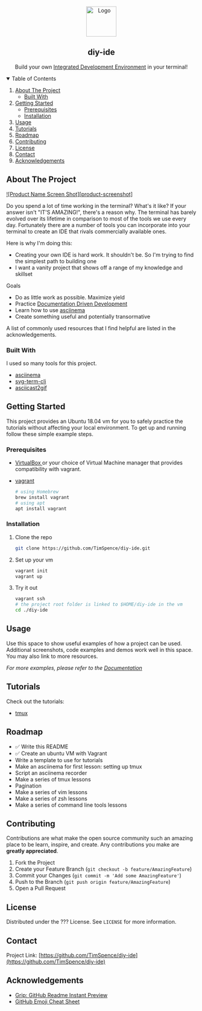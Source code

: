

<!-- PROJECT LOGO -->
<br />
<p align="center">
  <a href="https://github.com/othneildrew/Best-README-Template">
    <img src="images/logo.png" alt="Logo" width="80" height="80">
  </a>

  <h2 align="center">diy-ide</h2>

  <p align="center">
    Build your own <a href="https://en.wikipedia.org/wiki/Integrated_development_environment)">Integrated Development Environment</a> in your terminal!
    <br />
  </p>
</p>



<!-- TABLE OF CONTENTS -->
<details open="open">
  <summary>Table of Contents</summary>
  <ol>
    <li>
      <a href="#about-the-project">About The Project</a>
      <ul>
        <li><a href="#built-with">Built With</a></li>
      </ul>
    </li>
    <li>
      <a href="#getting-started">Getting Started</a>
      <ul>
        <li><a href="#prerequisites">Prerequisites</a></li>
        <li><a href="#installation">Installation</a></li>
      </ul>
    </li>
    <li><a href="#usage">Usage</a></li>
    <li><a href="#tutorials">Tutorials</a></li>
    <li><a href="#roadmap">Roadmap</a></li>
    <li><a href="#contributing">Contributing</a></li>
    <li><a href="#license">License</a></li>
    <li><a href="#contact">Contact</a></li>
    <li><a href="#acknowledgements">Acknowledgements</a></li>
  </ol>
</details>



<!-- ABOUT THE PROJECT -->
## About The Project

[![Product Name Screen Shot][product-screenshot]](https://example.com)

Do you spend a lot of time working in the terminal?  What's it like?  If your answer isn't "IT'S AMAZING!", there's a reason why.
The terminal has barely evolved over its lifetime in comparison to most of the tools we use every day.  Fortunately there are a
number of tools you can incorporate into your terminal to create an IDE that rivals commercially available ones.

Here is why I'm doing this:
* Creating your own IDE is hard work.  It shouldn't be.  So I'm trying to find the simplest path to building one
* I want a vanity project that shows off a range of my knowledge and skillset

Goals
* Do as little work as possible.  Maximize yield
* Practice [Documentation Driven Development](http://tom.preston-werner.com/2010/08/23/readme-driven-development.html)
* Learn how to use [asciinema](https://asciinema.org/)
* Create something useful and potentially transormative

A list of commonly used resources that I find helpful are listed in the acknowledgements.

### Built With

I used so many tools for this project.
* [asciinema](https://asciinema.org/)
* [svg-term-cli](https://github.com/marionebl/svg-term-cli)
* [asciicast2gif](https://github.com/asciinema/asciicast2gif)

<!-- GETTING STARTED -->
## Getting Started

This project provides an Ubuntu 18.04 vm for you to safely practice the tutorials without affecting
your local environment.  To get up and running follow these simple example steps.

### Prerequisites

* [ VirtualBox ](https://www.virtualbox.org/wiki/Downloads) or your choice of Virtual Machine manager
that provides compatibility with vagrant.

* [ vagrant ](https://www.vagrantup.com/)
  ```sh
  # using Homebrew
  brew install vagrant
  # using apt
  apt install vagrant

  ```

### Installation

1. Clone the repo
   ```sh
   git clone https://github.com/TimSpence/diy-ide.git
   ```
2. Set up your vm
   ```sh
   vagrant init
   vagrant up
   ```
3. Try it out
   ```sh
   vagrant ssh
   # the project root folder is linked to $HOME/diy-ide in the vm
   cd ./diy-ide
   ```

<!-- USAGE EXAMPLES -->
## Usage

Use this space to show useful examples of how a project can be used. Additional screenshots, code examples and demos work well in this space. You may also link to more resources.

_For more examples, please refer to the [Documentation](https://example.com)_


<!-- TUTORIALS -->
## Tutorials
Check out the tutorials:
* [ tmux ](./tutorials/README.md)


<!-- ROADMAP -->
## Roadmap

<!-- See the [open issues](https://github.com/othneildrew/Best-README-Template/issues) for a list of proposed features (and known issues). -->
* :white_check_mark: Write this README
* :white_check_mark: Create an ubuntu VM with Vagrant
* Write a template to use for tutorials
* Make an asciinema for first lesson: setting up tmux
* Script an asciinema recorder
* Make a series of tmux lessons
* Pagination
* Make a series of vim lessons
* Make a series of zsh lessons
* Make a series of command line tools lessons

<!-- CONTRIBUTING -->
## Contributing

Contributions are what make the open source community such an amazing place to be learn, inspire, and create. Any contributions you make are **greatly appreciated**.

1. Fork the Project
2. Create your Feature Branch (`git checkout -b feature/AmazingFeature`)
3. Commit your Changes (`git commit -m 'Add some AmazingFeature'`)
4. Push to the Branch (`git push origin feature/AmazingFeature`)
5. Open a Pull Request



<!-- LICENSE -->
## License

Distributed under the ??? License. See `LICENSE` for more information.



<!-- CONTACT -->
## Contact

Project Link: [https://github.com/TimSpence/diy-ide](https://github.com/TimSpence/diy-ide)




<!-- ACKNOWLEDGEMENTS -->
## Acknowledgements
* [Grip: GitHub Readme Instant Preview](https://github.com/joeyespo/grip)
* [GitHub Emoji Cheat Sheet](https://www.webpagefx.com/tools/emoji-cheat-sheet)

